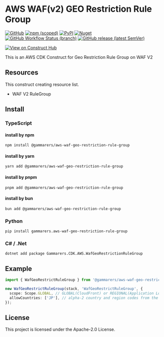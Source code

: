 # AWS WAF(v2) GEO Restriction Rule Group

[![GitHub](https://img.shields.io/github/license/gammarers/aws-waf-geo-restriction-rule-group?style=flat-square)](https://github.com/gammarers/aws-waf-geo-restriction-rule-group/blob/main/LICENSE)
[![npm (scoped)](https://img.shields.io/npm/v/@gammarers/aws-waf-geo-restriction-rule-group?style=flat-square)](https://www.npmjs.com/package/@gammarers/aws-waf-geo-restriction-rule-group)
[![PyPI](https://img.shields.io/pypi/v/gammarers.aws-waf-geo-restriction-rule-group?style=flat-square)](https://pypi.org/project/gammarers.aws-waf-geo-restriction-rule-group/)
[![Nuget](https://img.shields.io/nuget/v/Gammarers.CDK.AWS.WafGeoRestrictionRuleGroup?style=flat-square)](https://www.nuget.org/packages/Gammarers.CDK.AWS.WafGeoRestrictionRuleGroup/)
[![GitHub Workflow Status (branch)](https://img.shields.io/github/actions/workflow/status/gammarers/aws-waf-geo-restriction-rule-group/release.yml?branch=main&label=release&style=flat-square)](https://github.com/gammarers/aws-waf-geo-restriction-rule-group/actions/workflows/release.yml)
[![GitHub release (latest SemVer)](https://img.shields.io/github/v/release/gammarers/aws-waf-geo-restriction-rule-group?sort=semver&style=flat-square)](https://github.com/gammarers/aws-waf-geo-restriction-rule-group/releases)

[![View on Construct Hub](https://constructs.dev/badge?package=@gammarers/aws-waf-geo-restriction-rule-group)](https://constructs.dev/packages/@gammarers/aws-waf-geo-restriction-rule-group)

This is an AWS CDK Construct for Geo Restriction Rule Group on WAF V2

## Resources

This construct creating resource list.

- WAF V2 RuleGroup

## Install

### TypeScript

#### install by npm

```shell
npm install @gammarers/aws-waf-geo-restriction-rule-group
```

#### install by yarn

```shell
yarn add @gammarers/aws-waf-geo-restriction-rule-group
```

#### install by pnpm

```shell
pnpm add @gammarers/aws-waf-geo-restriction-rule-group
```

#### install by bun

```shell
bun add @gammarers/aws-waf-geo-restriction-rule-group
```

### Python

```shell
pip install gammarers.aws-waf-geo-restriction-rule-group
```

### C# / .Net

```shell
dotnet add package Gammarers.CDK.AWS.WafGeoRestrictionRuleGroup
```

## Example

```typescript
import { WafGeoRestrictRuleGroup } from '@gammarers/aws-waf-geo-restriction-rule-group';

new WafGeoRestrictRuleGroup(stack, 'WafGeoRestrictRuleGroup', {
  scope: Scope.GLOBAL, // GLOBAL(CloudFront) or REGIONAL(Application Load Balancer (ALB), Amazon API Gateway REST API, an AWS AppSync GraphQL API, or an Amazon Cognito user pool)
  allowCountries: ['JP'], // alpha-2 country and region codes from the International Organization for Standardization (ISO) 3166 standard
});

```

## License

This project is licensed under the Apache-2.0 License.
